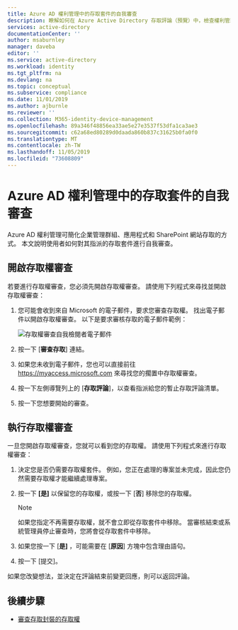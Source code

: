 ```yaml
---
title: Azure AD 權利管理中的存取套件的自我審查
description: 瞭解如何在 Azure Active Directory 存取評論（預覽）中，檢查權利管理存取套件的使用者存取權。
services: active-directory
documentationCenter: ''
author: msaburnley
manager: daveba
editor: ''
ms.service: active-directory
ms.workload: identity
ms.tgt_pltfrm: na
ms.devlang: na
ms.topic: conceptual
ms.subservice: compliance
ms.date: 11/01/2019
ms.author: ajburnle
ms.reviewer: ''
ms.collection: M365-identity-device-management
ms.openlocfilehash: 89a346f48856ea33ae5e27e3537f53dfa1ca3ae3
ms.sourcegitcommit: c62a68ed80289d0daada860b837c31625b0fa0f0
ms.translationtype: MT
ms.contentlocale: zh-TW
ms.lasthandoff: 11/05/2019
ms.locfileid: "73608809"
---
```

# <a name="self-review-of-an-access-package-in-azure-ad-entitlement-management"></a>Azure AD 權利管理中的存取套件的自我審查

Azure AD 權利管理可簡化企業管理群組、應用程式和 SharePoint 網站存取的方式。 本文說明使用者如何對其指派的存取套件進行自我審查。

## <a name="open-the-access-review"></a>開啟存取權審查

若要進行存取權審查，您必須先開啟存取權審查。 請使用下列程式來尋找並開啟存取權審查：

1. 您可能會收到來自 Microsoft 的電子郵件，要求您審查存取權。 找出電子郵件以開啟存取權審查。 以下是要求審核存取的電子郵件範例： 
    
    ![存取權審查自我檢閱者電子郵件](./media/entitlement-management-access-reviews-review-access/self-review-reviewer-email.png)

1. 按一下 [**審查存取**] 連結。

1. 如果您未收到電子郵件，您也可以直接前往 https://myaccess.microsoft.com 來尋找您的擱置中存取權審查。

1. 按一下左側導覽列上的 [**存取評論**]，以查看指派給您的暫止存取評論清單。


1.  按一下您想要開始的審查。

## <a name="perform-the-access-review"></a>執行存取權審查

一旦您開啟存取權審查，您就可以看到您的存取權。 請使用下列程式來進行存取權審查：

1.  決定您是否仍需要存取權套件。 例如，您正在處理的專案並未完成，因此您仍然需要存取權才能繼續處理專案。

1.  按一下 **[是]** 以保留您的存取權，或按一下 [**否**] 移除您的存取權。
    >[!NOTE]
    >如果您指定不再需要存取權，就不會立即從存取套件中移除。 當審核結束或系統管理員停止審查時，您將會從存取套件中移除。

1.  如果您按一下 [**是]** ，可能需要在 [**原因**] 方塊中包含理由語句。

1.  按一下 [提交]。

如果您改變想法，並決定在評論結束前變更回應，則可以返回評論。

## <a name="next-steps"></a>後續步驟

- [審查存取封裝的存取權](entitlement-management-access-reviews-review-access.md) 
